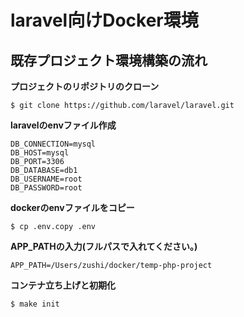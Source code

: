 # laravel向けDocker環境

## 既存プロジェクト環境構築の流れ

**プロジェクトのリポジトリのクローン**

`$ git clone https://github.com/laravel/laravel.git`

**laravelのenvファイル作成**

``` .envの中身を変更
DB_CONNECTION=mysql
DB_HOST=mysql
DB_PORT=3306
DB_DATABASE=db1
DB_USERNAME=root
DB_PASSWORD=root
```

**dockerのenvファイルをコピー**

`$ cp .env.copy .env`

**APP_PATHの入力(フルパスで入れてください。)**

`APP_PATH=/Users/zushi/docker/temp-php-project`

**コンテナ立ち上げと初期化**

`$ make init`